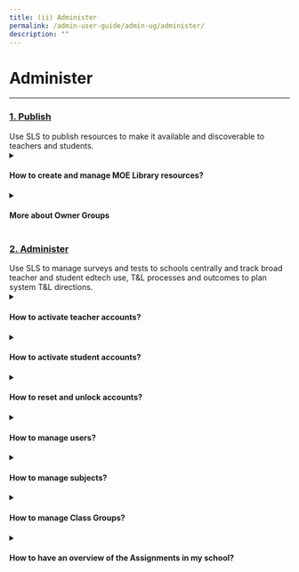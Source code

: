 ```yaml
---
title: (ii) Administer
permalink: /admin-user-guide/admin-ug/administer/
description: ""
---
```

<h1>Administer</h1>
<hr>
<h3><a id="publish" target="_blank" href="/admin-user-guide/publish/index/">1. Publish</a></h3>
Use SLS to publish resources to make it available and discoverable to teachers and students.

<details>
 <summary><h4>How to create and manage MOE Library resources?</h4></summary>

<ul>
  <li><a target="_blank" href="/login-troubleshooting/authentication/log-in-with-mims-teacher/">1. Create MOE Library Resources (Enhanced)</a></li>
  <li><a target="_blank" href="/login-troubleshooting/authentication/reset-sls-password-teacher/">2. Manage Lessons</a></li>
  <li><a target="_blank" href="/login-troubleshooting/authentication/password-reset-email/">3. Manage Media</a></li>
</ul>
</details>
	
<details><summary><h4>More about Owner Groups</h4></summary>
	
<ul>
  <li><a href="/login-troubleshooting/authentication/login-with-mims-student/" target="_blank">Generate CCPM Reports (New)</a></li>
  <li><a href="/login-troubleshooting/authentication/reset-sls-password-student/" target="_blank">Manage Owner Groups</a></li>
  <li><a href="/login-troubleshooting/authentication/forgot-sls-username/" target="_blank">Manage Content Maps</a></li>
</ul>
</details>

<h3><a id="administer" target="_blank" href="/admin-user-guide/administer/index/">2. Administer</a></h3>
Use SLS to manage surveys and tests to schools centrally and track broad teacher and student edtech use, T&amp;L processes and outcomes to plan system T&amp;L directions.

<details>
 <summary><h4>How to activate teacher accounts?</h4></summary>

<ul>
  <li><a target="_blank" href="/login-troubleshooting/get-help/contact-sls-helpdesk/">Activate Teacher Accounts</a></li>
</ul>
</details>

<details>
 <summary><h4>How to activate student accounts?</h4></summary>

<ul>
  <li><a target="_blank" href="/login-troubleshooting/get-help/get-help-from-your-school/">1. Prepare Student Accounts through School Cockpit</a></li>
  <li><a target="_blank" href="/login-troubleshooting/get-help/contact-sls-helpdesk/">2. Inform Parents of Student SLS IDs</a></li>
	<li><a target="_blank" href="/login-troubleshooting/get-help/contact-sls-helpdesk/">3. Initiate Student Account Activation</a></li>
	<li><a target="_blank" href="/login-troubleshooting/get-help/contact-sls-helpdesk/">4. Monitor Student Activation</a></li>
</ul>
</details>

<details>
 <summary><h4>How to reset and unlock accounts?</h4></summary>

<ul>
  <li><a target="_blank" href="/login-troubleshooting/get-help/contact-sls-helpdesk/">Reset Passwords </a></li>
	  <li><a target="_blank" href="/login-troubleshooting/get-help/contact-sls-helpdesk/">Unlock Account</a></li>
</ul>
</details>

<details>
 <summary><h4>How to manage users?</h4></summary>

<ul>
  <li><a target="_blank" href="/login-troubleshooting/get-help/contact-sls-helpdesk/">About Manage Users</a></li>
</ul>
	  <li><a target="_blank" href="/login-troubleshooting/get-help/contact-sls-helpdesk/">Export Full User List</a></li>

  <li><a target="_blank" href="/login-troubleshooting/get-help/contact-sls-helpdesk/">Verification Exercise</a></li>

</details>

<details>
 <summary><h4>How to manage subjects?</h4></summary>

<ul>
  <li><a target="_blank" href="/login-troubleshooting/get-help/contact-sls-helpdesk/">Manage Subjects (For Schools Not Using School Cockpit)</a></li>
</ul>
</details>

<details>
 <summary><h4>How to manage Class Groups?</h4></summary>

<ul>
  <li><a target="_blank" href="/login-troubleshooting/get-help/contact-sls-helpdesk/">Manage Class Groups</a></li>
</ul>
</details>

<details>
 <summary><h4>How to have an overview of the Assignments in my school?</h4></summary>

<ul>
  <li><a target="_blank" href="/login-troubleshooting/get-help/contact-sls-helpdesk/">Generate Reports</a></li>
</ul>
</details>